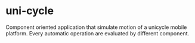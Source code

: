 # uni-cycle

Component oriented application that simulate motion of a unicycle mobile platform.
Every automatic operation are evaluated by different component.


